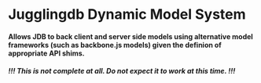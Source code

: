 # Jugglingdb Dynamic Model System

#### Allows JDB to back client and server side models using alternative model frameworks (such as backbone.js models) given the definion of appropriate API shims.



##### !!! This is not complete at all. Do not expect it to work at this time. !!! #####
